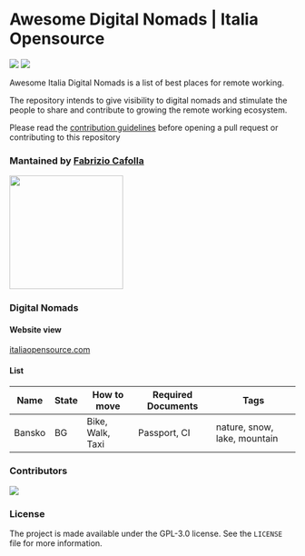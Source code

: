 # Awesome Digital Nomads | Italia Opensource

<img src='https://img.shields.io/badge/list-1-green'> <img src='https://img.shields.io/github/last-commit/italia-opensource/awesome-italia-opensource/main'>

Awesome Italia Digital Nomads is a list of best places for remote working.

The repository intends to give visibility to digital nomads and stimulate the people to share and contribute to growing the remote working ecosystem.

Please read the [contribution guidelines](https://github.com/italia-opensource/awesome-italia-opensource/blob/main/CONTRIBUTING.md) before opening a pull request or contributing to this repository

### Mantained by [Fabrizio Cafolla](https://github.com/FabrizioCafolla)

<a href="https://opencollective.com/italia-open-source/donate" target="_blank"><img src="https://opencollective.com/italia-open-source/donate/button@2x.png?color=blue" width=200 /></a>

### Digital Nomads

#### Website view

[italiaopensource.com](https://italiaopensource.com/digital-nomads)

#### List

| Name   | State | How to move      | Required Documents | Tags                         |
| ------ | ----- | ---------------- | ------------------ | ---------------------------- |
| Bansko | BG    | Bike, Walk, Taxi | Passport, CI       | nature, snow, lake, mountain |

### Contributors

<a href="https://github.com/italia-opensource/awesome-italia-opensource/graphs/contributors"> <img src="https://contrib.rocks/image?repo=italia-opensource/awesome-italia-opensource" /> </a>

### License

The project is made available under the GPL-3.0 license. See the `LICENSE` file for more information.